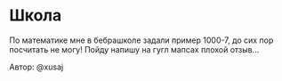 # Школа
По математике мне в бебрашколе задали пример 1000-7, до сих пор посчитать не могу! Пойду напишу на гугл мапсах плохой отзыв...

Автор: @xusaj
